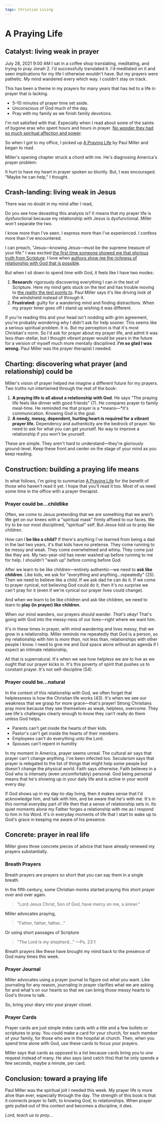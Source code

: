 ```yaml
---
tags: Christian Living
---
```


# A Praying Life

## Catalyst: living weak in prayer

July 28, 2021 9:00 AM I sat in a coffee shop translating, meditating, and trying to pray Jonah 2. I'd successfully translated it. I'd meditated on it and seen implications for my life I otherwise wouldn't have. But my prayers were pathetic. My mind wandered every which way. I couldn't stay on track. 

This has been a theme in my prayers for many years that has led to a life in prayer that is lacking. 

- 5–10 minutes of prayer time set aside.
- Unconscious of God much of the day.
- Pray with my family as we finish family devotions.

I'm not satisfied with that. Especially when I read about some of the saints of bygone eras who spent hours and hours in prayer. [No wonder they had so much spiritual affection and power](https://www.desiringgod.org/articles/no-prayer-no-power).

So when I got to my office, I picked up [A Praying Life](https://www.notion.so/A-Praying-Life-8f8566fe804d4924918974d70cde0b29) by Paul Miller and began to read.

Miller's opening chapter struck a chord with me. He's diagnosing America's prayer problem:

It hurt to have my heart in prayer spoken so bluntly. But, I was encouraged. "Maybe he can help," I thought. 

## Crash-landing: living weak in Jesus

There was no doubt in my mind after I read,

Do you see how devasting this analysis is? It means that my prayer life is dysfunctional because my relationship with Jesus is dysfunctional. Miller won't separate the two. 

I know more than I've seen. I express more than I've experienced. I confess more than I've encountered. 

I can preach, "Jesus—knowing Jesus—must be the supreme treasure of your life." I was excited [the first time someone showed me that glorious truth from Scripture](https://www.desiringgod.org/books/desiring-god). I love when [authors show me the richness of](https://www.amazon.com/The-Pursuit-of-God-A-W-Tozer-audiobook/dp/B01LOBRA9M/ref=sr_1_3?dchild=1&keywords=the+pursuit+of+god&qid=1627733734&sr=8-3) [relationship with God that is possible](https://www.amazon.com/Knowing-God-J-I-Packer-audiobook/dp/B004QIWIUC/ref=sr_1_1?dchild=1&keywords=knowing+god+packer&qid=1627733754&s=audible&sr=1-1). 

But when I sit down to spend time with God, it feels like I have two modes:

1. **Research**: rigorously discovering everything I can in the text of Scripture. Here my mind gets stuck on the text and has trouble moving to [the reality the text points to](https://www.desiringgod.org/interviews/how-to-read-the-bible-and-preach-it#more-than-ideas). Paul Miller says it's like driving look *at* the windshield instead of *through* it.
2. **Frustrated:** guilty for a wandering mind and finding distractions. When my prayer timer goes off I stand up wishing it was different. 

If you're reading this and your head isn't nodding with grim agreement, you're probably wondering why I didn't ask for help sooner. This seems like a serious spiritual problem. It is. But my perception is that it's most Christian's norm. So I'd ask for prayer about my prayer life, and admit it was less-than-stellar, but I thought vibrant prayer would be years in the future for a version of myself much more mentally disciplined. **I'm so glad I was wrong.** Paul Miller was the prayer therapist I needed. 

## Charting: discovering what prayer (and relationship) could be

Miller's vision of prayer helped me imagine a different future for my prayers. Two truths run intertwined through the rest of the book:

1. **A praying life is all about a relationship with God**. He says "The praying life feels like dinner with good friends" (7). He compares prayer to family meal-time. He reminded me that prayer is a *means—*it's communication. Knowing God is the goal. 
2. **A needy, messy, dependent, hurting heart is required for a vibrant prayer life.** Dependency and authenticity are the bedrock of prayer. No need to ask for what you can get yourself. No way to improve a relationship if you won't be yourself. 

These are simple. They aren't hard to understand—they're gloriously ground-level. Keep these front and center on the stage of your mind as you keep reading.

## Construction: building a praying life means

In what follows, I'm going to summarize [A Praying Life](https://www.notion.so/A-Praying-Life-8f8566fe804d4924918974d70cde0b29) for the benefit of those who haven't read it yet. I hope that you'll read it too. Most of us need some time in the office with a prayer therapist. 

### Prayer could be...childlike

Often, we come to Jesus pretending that we are something that we aren't. We get on our knees with a "spiritual mask" firmly affixed to our faces. We try to be our most disciplined, "spiritual" self. But Jesus told us to pray like children.

How can I **be like a child?** If there's anything I've learned from being a dad in the last two years, it's that kids have no pretense. They come running to be messy and weak. They come overwhelmed and whiny. They come just like they are. My two-year-old has never washed up before running to me for help. I shouldn't "wash up" before coming before God.

After we learn to be like children—entirely authentic—we need to **ask like children**. Like kids, we ask for "everything and anything...repeatedly" (25). Then we need to believe like a child. If we ask dad he can do it. If we come to prayer cynical, not believing God could do it, then it's no surprise we can't pray for it (even if we're cynical our prayer lives could change). 

And when we learn to be like children and ask like children, we need to learn to **play (in prayer) like children.** 

When our mind wanders, our prayers should wander. *That's okay!* That's going with God into the messy-ness of our lives—right where we want him. 

It's in these times in prayer, with mind wandering and lives messy, that we grow in a relationship. Miller reminds me repeatedly that God is a person, so my relationship with him is *more than,* not less than, relationships with other people I know. I need to give me and God space alone without an agenda if I expect an intimate relationship,

All that is supernatural. It's when we see how helpless we are to live as we ought that our prayer kicks in. It's this poverty of spirit that pushes us to constant prayer. It's not self-discipline (54). 

### Prayer could be...natural

In the context of this relationship with God, we often forget that helplessness is how the Christian life works (43). It's when we see our weakness that we grasp for more grace—that's prayer! Strong Christians pray more because they see themselves as weak, helpless, overcome. They see life's challenges clearly enough to know they can't really do them unless God helps. 

- Parents can't get inside the hearts of their kids.
- Pastor's can't get inside the hearts of their members.
- Employees can't do everything unto the Lord.
- Spouses can't repent in humility

In my moment in America, prayer seems unreal. The cultural air says that prayer can't change anything. I've been infected too. Secularism says that prayer is relegated to the list of things that might help some people but doesn't change the physical world. Faith says otherwise. Faith believes in a God who is intensely (even uncomfortably) personal. God being personal means that he's showing up in your daily life and is active in your world every day.

If God shows up in my day-to-day living, then it makes sense that I'd acknowledge him, and talk with him, and be aware that he's with me. It's in this normal everyday part of life then that a sense of relationship sets in. Its quiet moments alone my Father forges a relationship with me as I respond to him in his Word. It's in everyday moments of life that I start to wake up to God's grace in keeping me aware of his presence.

## Concrete: prayer in real life

Miller gives three concrete pieces of advice that have already renewed my prayers substantially.

### Breath Prayers

Breath prayers are prayers so short that you can say them in a single breath.

In the fifth century, some Christian monks started praying this short prayer over and over again.

> "Lord Jesus Christ, Son of God, have mercy on me, a sinner."

Miller advocates praying, 

> "Father, father, father..."

Or using short passages of Scripture

> "The Lord is my shepherd..." —Ps. 23:1

Breath prayers like these have brought my mind back to the presence of God many times this week. 

### Prayer Journal

Miller advocates using a prayer journal to figure out what you want. Like journaling for any reason, journaling in prayer clarifies what we are asking for and what's on our hearts so that we can bring those messy hearts to God's throne to talk. 

So, bring your diary into your prayer closet.

### Prayer Cards

Prayer cards are just simple index cards with a title and a few bullets or scriptures to pray. You could make a card for your church, for each member of your family, for those who are in the hospital at church. Then, when you spend time alone with God, use these cards to focus your prayers. 

Miller says that cards as opposed to a list because cards bring you to *one* request instead of many. He also says (and catch this) that he only spends a few seconds, maybe a minute, per card. 

## Conclusion: toward a praying life

Paul Miller was the spiritual jolt I needed this week. My prayer life is more alive than ever, especially through the day. The strength of this book is that it connects prayer to faith, to knowing God, to relationships. When prayer gets pulled out of this context and becomes a discipline, it dies. 

*Lord, teach us to pray...*